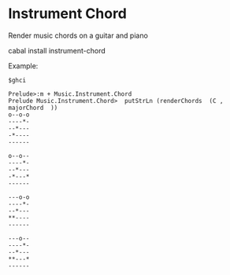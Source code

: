 Instrument Chord
=====

Render music chords on a guitar and piano

cabal install instrument-chord

Example:

```
$ghci

Prelude>:m + Music.Instrument.Chord 
Prelude Music.Instrument.Chord>  putStrLn (renderChords  (C , majorChord  ))
o--o-o
----*-
--*---
-*----
------
       
o--o--
----*-
--*---
-*---*
------
       
---o-o
----*-
--*---
**----
------
       
---o--
----*-
--*---
**---*
------

```
